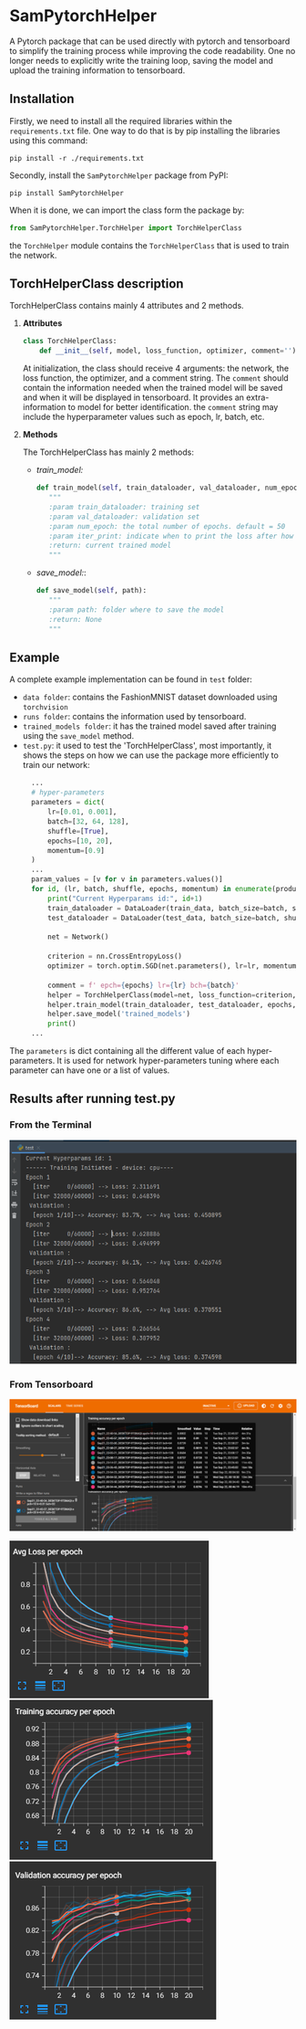 # SamPytorchHelper
A Pytorch package that can be used directly with pytorch and tensorboard to simplify the training process while
improving the code readability. One no longer needs to explicitly write the training loop, saving the model and upload
the training information to tensorboard.

## Installation
Firstly, we need to install all the required libraries within the `requirements.txt` file. One way to do that is by 
pip installing the libraries using this command:  
```commandline
pip install -r ./requirements.txt
```
Secondly, install the `SamPytorchHelper` package from PyPI: 
```commandline
pip install SamPytorchHelper
```
When it is done, we can import the class form the package by:
```python
from SamPytorchHelper.TorchHelper import TorchHelperClass
```
 the `TorchHelper` module contains the `TorchHelperClass` that is used to train the network. 

## TorchHelperClass description 
TorchHelperClass contains mainly 4 attributes and 2 methods. 
1. **Attributes**
    ```python
    class TorchHelperClass:
        def __init__(self, model, loss_function, optimizer, comment='')
    ```
   At initialization, the class should receive 4 arguments: the network, the loss function, the optimizer, and a comment 
string. The `comment` should contain the information needed when the trained model will be saved 
and when it will be displayed in tensorboard. It provides an extra-information to model for better identification. 
the `comment` string may include the hyperparameter values such as epoch, lr, batch, etc. 

2. **Methods** 

     The TorchHelperClass has mainly 2 methods: 
   * *train_model:* 
     ```python
     def train_model(self, train_dataloader, val_dataloader, num_epoch=50, iter_print=100):
        """
        :param train_dataloader: training set
        :param val_dataloader: validation set
        :param num_epoch: the total number of epochs. default = 50
        :param iter_print: indicate when to print the loss after how many iteration. default = 100
        :return: current trained model
        """
     ```
   * *save_model:*:
     ```python
     def save_model(self, path):
        """
        :param path: folder where to save the model
        :return: None
        """
     ````
## Example
A complete example implementation  can be found in `test` folder:
* `data folder`: contains the FashionMNIST dataset downloaded using `torchvision`
* `runs folder`: contains the information used by tensorboard. 
* `trained_models folder`: it has the trained model saved after training using the `save_model` method.
* `test.py`: it used to test the 'TorchHelperClass', most importantly, it shows the steps on how we can use the package 
more efficiently to train our network:
  ```python
    ...
    # hyper-parameters
    parameters = dict(
        lr=[0.01, 0.001],
        batch=[32, 64, 128],
        shuffle=[True],
        epochs=[10, 20],
        momentum=[0.9]
    )
    ...
    param_values = [v for v in parameters.values()]
    for id, (lr, batch, shuffle, epochs, momentum) in enumerate(product(*param_values)):
        print("Current Hyperparams id:", id+1)
        train_dataloader = DataLoader(train_data, batch_size=batch, shuffle=shuffle)
        test_dataloader = DataLoader(test_data, batch_size=batch, shuffle=False)

        net = Network()

        criterion = nn.CrossEntropyLoss()
        optimizer = torch.optim.SGD(net.parameters(), lr=lr, momentum=momentum)

        comment = f' epch={epochs} lr={lr} bch={batch}'
        helper = TorchHelperClass(model=net, loss_function=criterion, optimizer=optimizer, comment=comment)
        helper.train_model(train_dataloader, test_dataloader, epochs, 1000)
        helper.save_model('trained_models')
        print()
    ...
  ```
The `parameters` is dict containing all the different value of each hyper-parameters.
It is used for network hyper-parameters tuning where each parameter can have one or a list of values.  

## Results after running test.py

### From the Terminal
![terminal](./test/pic/terminal.png)

### From Tensorboard 
![tensorboard](./test/pic/tensorboard.png)

![loss](./test/pic/loss.png) ![training](./test/pic/training.png) ![validation](./test/pic/validation.png
)
